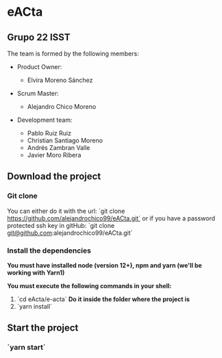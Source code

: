 # eACta

## Grupo 22 ISST

The team is formed by the following members:

* Product Owner:
    * Elvira Moreno Sánchez

* Scrum Master:
    * Alejandro Chico Moreno

* Development team:
    * Pablo Ruiz Ruiz
    * Christian Santiago Moreno
    * Andrés Zambran Valle
    * Javier Moro Ribera


## Download the project

### Git clone

You can either do it with the url: ´git clone https://github.com/alejandrochico99/eACta.git´ or if you have a password protected ssh key in gitHub: ´git clone git@github.com:alejandrochico99/eACta.git´

### Install the dependencies

**You must have installed node (version 12+), npm and yarn (we'll be working with Yarn1)**

**You must execute the following commands in your shell:**

1. ´cd eActa/e-acta´ **Do it inside the folder where the project is**
1. ´yarn install´

## Start the project

### ´yarn start´